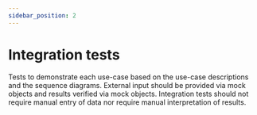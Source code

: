 ```yaml
---
sidebar_position: 2
---
```

# Integration tests

Tests to demonstrate each use-case based on the use-case descriptions and the sequence diagrams. External input 
should be provided via mock objects and results verified via mock objects. Integration tests should not require 
manual entry of data nor require manual interpretation of results.
